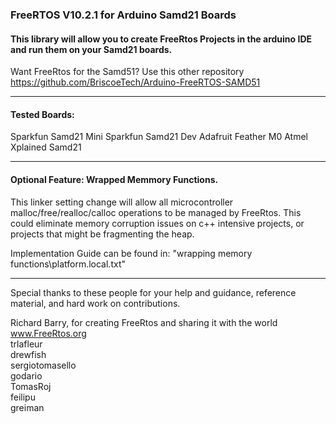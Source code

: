 ###  FreeRTOS V10.2.1 for Arduino Samd21 Boards

####  This library will allow you to create FreeRtos Projects in the arduino IDE and run them on your Samd21 boards.

Want FreeRtos for the Samd51? Use this other repository
https://github.com/BriscoeTech/Arduino-FreeRTOS-SAMD51

***************************************************************************************************************
#### Tested Boards:
 Sparkfun Samd21 Mini
 Sparkfun Samd21 Dev
 Adafruit Feather M0
 Atmel Xplained Samd21


***************************************************************************************************************

#### Optional Feature: Wrapped Memmory Functions.

This linker setting change will allow all microcontroller malloc/free/realloc/calloc
operations to be managed by FreeRtos. This could eliminate memory corruption issues on
c++ intensive projects, or projects that might be fragmenting the heap.

Implementation Guide can be found in: "wrapping memory functions\platform.local.txt"

***************************************************************************************************************

Special thanks to these people for your help and guidance, reference material, and hard work on contributions.

Richard Barry, for creating FreeRtos and sharing it with the world  
www.FreeRtos.org  
trlafleur  
drewfish  
sergiotomasello  
godario  
TomasRoj  
feilipu  
greiman  
